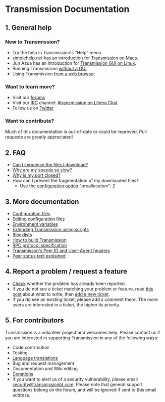 # Transmission Documentation

## 1. General help

### New to Transmission?

* Try the help in Transmission's "Help" menu.
* simplehelp.net has an introduction for [Transmission on Macs](https://www.simplehelp.net/2008/07/17/how-to-use-transmission-as-your-bittorrent-client-os-x/).
* Jun Azua has an introduction for [Transmission GUI on Linux](https://www.junauza.com/2009/01/how-to-use-bittorrent-in-linux.html).
* Running Transmission [without a GUI](./Headless-Usage.md)
* Using Transmission [from a web browser](./Web-Interface.md)

### Want to learn more?

* Visit our [forums](https://forum.transmissionbt.com)
* Visit our [IRC](https://en.wikipedia.org/wiki/IRC) channel: [#transmission on Libera.Chat](https://web.libera.chat/#transmission)
* Follow us on [Twitter](https://twitter.com/transmissionbt)

### Want to contribute?

Much of this documentation is out-of-date or could be improved. Pull requests are greatly appreciated!

## 2. FAQ

* [Can I sequence the files I download?](./Can-I-sequence-the-files-I-download.md)
* [Why are my speeds so slow?](./Why-Are-My-Speeds-So-Slow.md)
* [Why is my port closed?](./Why-is-my-port-closed.md)
* How can I prevent the fragmentation of my downloaded files? 
  * Use the [configuration option](./Editing-Configuration-Files.md) "preallocation": 2

## 3. More documentation

* [Configuration files](./Configuration-Files.md)
* [Editing configuration files](./Editing-Configuration-Files.md)
* [Environment variables](Environment-Variables.md)
* [Extending Transmission using scripts](./Scripts.md)
* [Blocklists](./Blocklists.md)
* [How to build Transmission](Building-Transmission.md)
* [RPC protocol specification](rpc-spec.md)
* [Transmisson's Peer ID and User-Agent headers](Peer-ID-and-User-Agent.md)
* [Peer status text explained](Peer-Status-Text.md)

## 4. Report a problem / request a feature

* [Check](https://github.com/transmission/transmission/issues) whether the problem has already been reported.
* If you do not see a ticket matching your problem or feature, read [this post](https://forum.transmissionbt.com/viewtopic.php?f=1&t=3274) about what to write, then [add a new ticket](https://github.com/transmission/transmission/issues/new).
* If you _do_ see an existing ticket, please add a comment there. The more users are interested in a ticket, the higher its priority.

## 5. For contributors

Transmission is a volunteer project and welcomes help.
Please contact us if you are interested in supporting Transmission in any of the following ways:

* Code contribution
* Testing
* [Language translations](Translating.md)
* Bug and request management
* Documentation and Wiki editing
* [Donations](https://transmissionbt.com/donate/)
* If you want to alert us of a security vulnerability, please email security@transmissionbt.com. Please note that general support questions belong on the forum, and will be ignored if sent to this email address.
